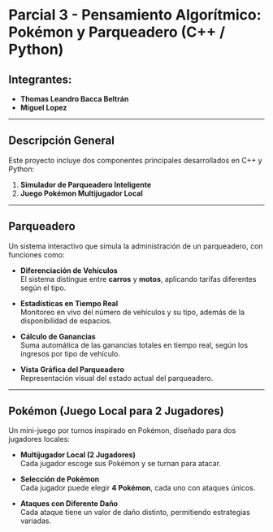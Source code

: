 # Parcial 3 - Pensamiento Algorítmico: Pokémon y Parqueadero (C++ / Python)

## Integrantes:
- **Thomas Leandro Bacca Beltrán**  
- **Miguel Lopez**

---

## Descripción General

Este proyecto incluye dos componentes principales desarrollados en C++ y Python:

1. **Simulador de Parqueadero Inteligente**
2. **Juego Pokémon Multijugador Local**

---

## Parqueadero

Un sistema interactivo que simula la administración de un parqueadero, con funciones como:

- **Diferenciación de Vehículos**  
  El sistema distingue entre **carros** y **motos**, aplicando tarifas diferentes según el tipo.

- **Estadísticas en Tiempo Real**  
  Monitoreo en vivo del número de vehículos y su tipo, además de la disponibilidad de espacios.

- **Cálculo de Ganancias**  
  Suma automática de las ganancias totales en tiempo real, según los ingresos por tipo de vehículo.

- **Vista Gráfica del Parqueadero**  
  Representación visual del estado actual del parqueadero.

---

## Pokémon (Juego Local para 2 Jugadores)

Un mini-juego por turnos inspirado en Pokémon, diseñado para dos jugadores locales:

- **Multijugador Local (2 Jugadores)**  
  Cada jugador escoge sus Pokémon y se turnan para atacar.

- **Selección de Pokémon**  
  Cada jugador puede elegir **4 Pokémon**, cada uno con ataques únicos.

- **Ataques con Diferente Daño**  
  Cada ataque tiene un valor de daño distinto, permitiendo estrategias variadas.
